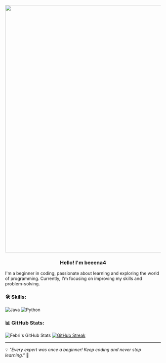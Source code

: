 
 <img src="https://media4.giphy.com/media/v1.Y2lkPTc5MGI3NjExMDdrNDIzemNzbHI3Y2FnNjN6MG52cjljdjlncXNnN3FkeDloNXloaiZlcD12MV9pbnRlcm5hbF9naWZfYnlfaWQmY3Q9Zw/xJHHJ47LgAP1Y7IE0b/giphy.gif" width="800">

<h3 align="center">
  Hello! I'm beeena4
</h3>

I'm a beginner in coding, passionate about learning and exploring the world of programming. Currently, I'm focusing on improving my skills and problem-solving.

### 🛠️ Skills:
![Java](https://img.shields.io/badge/Java-007396?style=for-the-badge&logo=java&logoColor=white)
![Python](https://img.shields.io/badge/Python-3776AB?style=for-the-badge&logo=python&logoColor=white)

### 📊 GitHub Stats:
![Febri's GitHub Stats](https://github-readme-stats.vercel.app/api?username=beeena4&show_icons=true&theme=radical)
[![GitHub Streak](https://streak-stats.demolab.com/?user=beeena4&theme=radical)](https://git.io/streak-stats)


---
💡 *"Every expert was once a beginner! Keep coding and never stop learning."* 🚀
